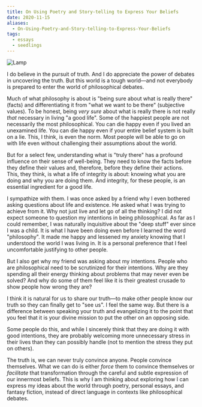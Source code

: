 ```yaml
---
title: On Using Poetry and Story-telling to Express Your Beliefs
date: 2020-11-15
aliases:
  - On-Using-Poetry-and-Story-telling-to-Express-Your-Beliefs
tags:
  - essays
  - seedlings
---
```

![Lamp](lamp.jpg)

I do believe in the pursuit of truth. And I do appreciate the power of debates in uncovering the truth. But this world is a tough world—and not everybody is prepared to enter the world of philosophical debates.

Much of what philosophy is about is "being sure about what is really there" (facts) and differentiating it from "what we want to be there" (subjective values). To be honest, being _very sure_ about what is really there is not really _that_ necessary in living "a good life". Some of the happiest people are not necessarily the most philosophical. You can die happy even if you lived an unexamined life. You can die happy even if your entire belief system is built on a lie. This, I think, is even the norm. Most people will be able to go on with life even without challenging their assumptions about the world.

But for a select few, understanding what is "truly there" has a profound influence on their sense of well-being. They need to know the facts before they define their values and, therefore, before they define their actions. This, they think, is what a life of integrity is about: knowing what you are doing and why you are doing them. And integrity, for these people, is an essential ingredient for a good life.

I sympathize with them. I was once asked by a friend why I even bothered asking questions about life and existence. He asked what I was trying to achieve from it. Why not just live and let go of all the thinking? I did not expect someone to question my intentions in being philosophical. As far as I could remember, I was naturally inquisitive about the "deep stuff" ever since I was a child. It is what I have been doing even before I learned the word "philosophy". It made me happy and lessened my anxiety knowing that I understood the world I was living in. It is a personal preference that I feel uncomfortable justifying to other people.

But I also get why my friend was asking about my intentions. People who are philosophical need to be scrutinized for their intentions. Why are they spending all their energy thinking about problems that may never even be solved? And why do some of them feel like it is their greatest crusade to show people how wrong they are?

I think it is natural for us to share our truth—to make other people know our truth so they can finally get to "see us". I feel the same way. But there is a difference between speaking your truth and evangelizing it to the point that you feel that it is your divine mission to put the other on an opposing side.

Some people do this, and while I sincerely think that they are doing it with good intentions, they are probably welcoming more unnecessary stress in their lives than they can possibly handle (not to mention the stress they put on others).

The truth is, we can never truly convince anyone. People convince themselves. What we can do is either _force_ them to convince themselves or _facilitate_ that transformation through the careful and subtle expression of our innermost beliefs. This is why I am thinking about exploring how I can express my ideas about the world through poetry, personal essays, and fantasy fiction, instead of direct language in contexts like philosophical debates.